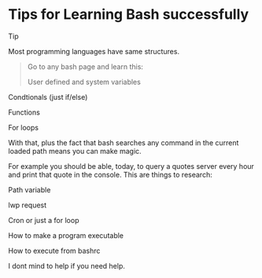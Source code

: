 # Tips for Learning Bash successfully

> [!TIP]
> Most programming languages have same structures.

> Go to any bash page and learn this:
> 
> User defined and system variables

Condtionals (just if/else)

Functions

For loops

With that, plus the fact that bash searches any command in the current loaded path means you can make magic.

For example you should be able, today, to query a quotes server every hour and print that quote in the console. This are things to research:

Path variable

lwp request

Cron or just a for loop

How to make a program executable

How to execute from bashrc

I dont mind to help if you need help.
